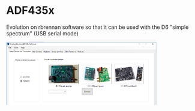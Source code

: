 # ADF435x
Evolution on rbrennan software so that it can be used with the D6 "simple spectrum" (USB serial mode)



<img src="https://github.com/joseluu/ADF435x/blob/doc/Documentation/ADF435xDeviceSelection.PNG" width="400">
